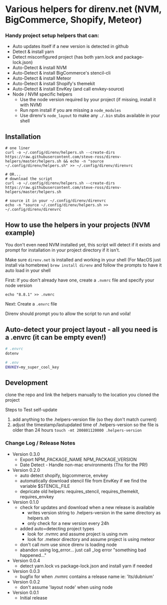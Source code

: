 # Various helpers for direnv.net (NVM, BigCommerce, Shopify, Meteor)
### Handy project setup helpers that can:

- Auto updates itself if a new version is detected in github
- Detect & install yarn
- Detect misconfigured project (has both yarn.lock and package-lock.json)
- Auto-Detect & install NVM
- Auto-Detect & install BigCommerce's stencil-cli
- Auto-Detect & install Meteor
- Auto-Detect & install Shopify's themekit
- Auto-Detect & install EnvKey (and call envkey-source)
- Node / NVM specific helpers
  - Use the node version required by your project (if missing, install it with NVM)
  - Run npm install if you are missing a `node_modules`
  - Use direnv's `node_layout` to make any `./.bin` stubs available in your shell


## Installation

```
# one liner
curl -o ~/.config/direnv/helpers.sh --create-dirs https://raw.githubusercontent.com/steve-ross/direnv-helpers/master/helpers.sh && echo -n "source ~/.config/direnv/helpers.sh" >> ~/.config/direnv/direnvrc

# OR...
# download the script
curl -o ~/.config/direnv/helpers.sh --create-dirs https://raw.githubusercontent.com/steve-ross/direnv-helpers/master/helpers.sh

# source it in your ~/.config/direnv/direnvrc
echo -n "source ~/.config/direnv/helpers.sh >> ~/.config/direnv/direnvrc
```

## How to use the helpers in your projects (NVM example)

You don't even need NVM installed yet, this script will detect if it exists and prompt for installation in your project directory if it isn't.

Make sure `direnv.net` is installed and working in your shell (For MacOS just install via homebrew) `brew install direnv` and follow the prompts to have it auto load in your shell

First: If you don't already have one, create a `.nvmrc` file and specify your node version

```
echo "8.8.1" >> .nvmrc
```

Next: Create a `.envrc` file

Direnv should prompt you to allow the script to run and voila!

## Auto-detect your project layout - all you need is a .envrc (it can be empty even!)
 
```bash
# .envrc
dotenv
```

```bash
# .env
ENVKEY=my_super_cool_key
```


## Development

clone the repo and link the helpers manually to the location you cloned the project

Steps to Test self-update
1. add anything to the .helpers-version file (so they don't match current)
2. adjust the timestamp/lastupdated time of .helpers-version so the file is older than 24 hours `touch -mt 200801120000 .helpers-version`

### Change Log / Release Notes

- Version 0.3.0 
  - Export NPM_PACKAGE_NAME NPM_PACKAGE_VERSION
  - Date Detect - Handle non-mac environments (Thx for the PR!) 
- Version 0.2.0 
  - auto detect shopify, bigcommerce, envkey
  - automatically download stencil file from EnvKey if we find the variable $STENCIL_FILE
  - depricate old helpers: requires_stencil, requires_themekit, requires_envkey
- Version 0.1.0
  - check for updates and download when a new release is available
    - writes version string to .helpers-version in the same directory as helpers.sh
    - only check for a new version every 24h
  - added auto=detecting project types
     - look for .nvmrc and assume project is using nvm
     - look for .meteor directory and assume project is using meteor
  - don't call nvm use since direnv is loading node
  - abandon using log_error... just call _log error "something bad happened..."
- Version 0.0.4 
  - detect yarn.lock vs package-lock.json and install yarn if needed
- Version 0.0.3 
  - bugfix for when .nvmrc contains a release name ie: 'lts/dubnium'
- Version 0.0.2 
  - don't assume 'layout node' when using node
- Version 0.0.1 
  - Initial release
